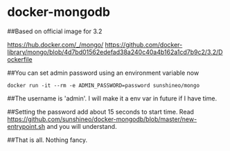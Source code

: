 # docker-mongodb

##Based on official image for 3.2

https://hub.docker.com/_/mongo/
https://github.com/docker-library/mongo/blob/4d7bd01562edefad38a240c40a4b162a1cd7b9c2/3.2/Dockerfile

##You can set admin password using an environment variable now
```
docker run -it --rm -e ADMIN_PASSWORD=password sunshineo/mongo
```
##The username is 'admin'. I will make it a env var in future if I have time.

##Setting the password add about 15 seconds to start time.
Read https://github.com/sunshineo/docker-mongodb/blob/master/new-entrypoint.sh and you will understand.

##That is all. Nothing fancy.
